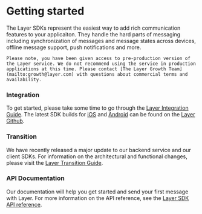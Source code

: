 # Getting started

The Layer SDKs represent the easiest way to add rich communication features to your applicaiton. 
They handle the hard parts of messaging including synchronization of messages and message states across devices, offline message support, push notifications and more.

```emphasis
Please note, you have been given access to pre-production version of the Layer service. We do not recommend using the service in production applications at this time. Please contact [The Layer Growth Team](mailto:growth@layer.com) with questions about commercial terms and availability.
```

### Integration
To get started, please take some time to go through the [Layer Integration Guide](/docs/integration). The latest SDK builds for [iOS](https://github.com/layerhq/releases-ios) and [Android](https://github.com/layerhq/releases-android) can be found on the [Layer Github](https://github.com/layerhq).

### Transition
We have recently released a major update to our backend service and our client SDKs. For information on the architectural and functional changes, please visit the [Layer Transition Guide](/docs/transition).

### API Documentation
Our documentation will help you get started and send your first message with Layer. For more information on the API reference, see the [Layer SDK API reference](/docs/api).

 






